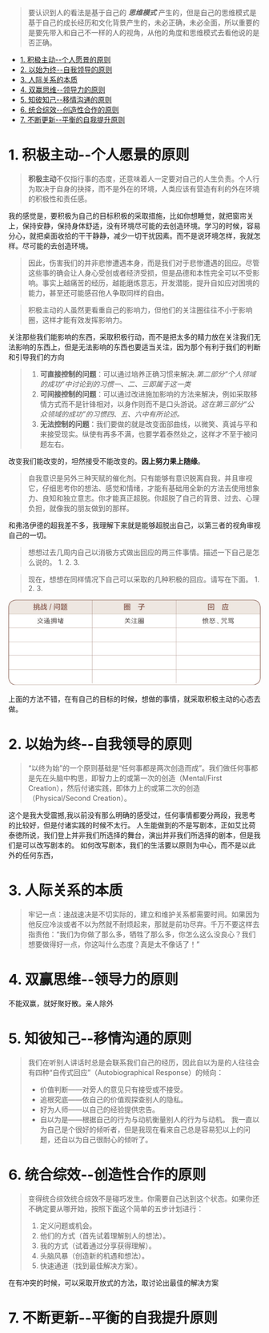 > 要认识到人的看法是基于自己的 ***思维模式*** 产生的，但是自己的思维模式是基于自己的成长经历和文化背景产生的，未必正确，未必全面，所以重要的是要先带入和自己不一样的人的视角，从他的角度和思维模式去看他说的是否正确。

- [1. 积极主动--个人愿景的原则](#1-积极主动--个人愿景的原则)
- [2. 以始为终--自我领导的原则](#2-以始为终--自我领导的原则)
- [3. 人际关系的本质](#3-人际关系的本质)
- [4. 双赢思维--领导力的原则](#4-双赢思维--领导力的原则)
- [5. 知彼知己--移情沟通的原则](#5-知彼知己--移情沟通的原则)
- [6. 统合综效--创造性合作的原则](#6-统合综效--创造性合作的原则)
- [7. 不断更新--平衡的自我提升原则](#7-不断更新--平衡的自我提升原则)
# 1. 积极主动--个人愿景的原则
> **积极主动**不仅指行事的态度，还意味着人一定要对自己的人生负责。个人行为取决于自身的抉择，而不是外在的环境，人类应该有营造有利的外在环境的积极性和责任感。

我的感觉是，要积极为自己的目标积极的采取措施，比如你想睡觉，就把窗帘关上，保持安静，保持身体舒适，没有环境尽可能的去创造环境。学习的时候，容易分心，就把桌面收拾的干干静静，减少一切干扰因素。而不是说环境怎样，我就怎样。尽可能的去创造环境。

>因此，伤害我们的并非悲惨遭遇本身，而是我们对于悲惨遭遇的回应。尽管这些事的确会让人身心受创或者经济受损，但是品德和本性完全可以不受影响。事实上越痛苦的经历，越能磨炼意志，开发潜能，提升自如应对困境的能力，甚至还可能感召他人争取同样的自由。

>积极主动的人虽然更看重自己的影响力，但他们的关注圈往往不小于影响圈，这样才能有效发挥影响力。

关注那些我们能影响的东西，采取积极行动，而不是把太多的精力放在关注我们无法影响的东西上，但是无法影响的东西也要适当关注，因为那个有利于我们的判断和引导我们的方向
> 1. **可直接控制的问题**：可以通过培养正确习惯来解决.*第二部分“个人领域的成功”中讨论到的习惯一、二、三即属于这一类*
> 2. **可间接控制的问题**：可以通过改进施加影响的方法来解决，例如采取移情方式而不是针锋相对，以身作则而不是口头游说。*这在第三部分“公众领域的成功”的习惯四、五、六中有所论述。*
> 3. **无法控制的问题**：我们要做的就是改变面部曲线，以微笑、真诚与平和来接受现实。纵使有再多不满，也要学着泰然处之，这样才不至于被问题左右。

改变我们能改变的，坦然接受不能改变的。**因上努力果上随缘**。
>自我意识是另外三种天赋的催化剂。只有能够有意识脱离自我，并且审视它，仔细思考你的想法、感觉和情绪，才能有基础用全新的方法去使用想象力、良知和独立意志。你才能真正超脱。你超脱了自己的背景、过去、心理负担，就像我的朋友做到的那样。

和弗洛伊德的超我差不多，我理解下来就是能够超脱出自己，以第三者的视角审视自己的一切。

>想想过去几周内自己以消极方式做出回应的两三件事情。描述一下自己是怎么说的。
>1. 
>2. 
>3. 

>现在，想想在同样情况下自己可以采取的几种积极的回应。请写在下面。
>1. 
>2. 
>3. 

![](imgs/paste-2022-05-15-19-53-27.png)

上面的方法不错，在有自己的目标的时候，想做的事情，就采取积极主动的心态去做。
# 2. 以始为终--自我领导的原则
>“以终为始”的一个原则基础是“任何事都是两次创造而成”。我们做任何事都是先在头脑中构思，即智力上的或第一次的创造（Mental/First Creation），然后付诸实践，即体力上的或第二次的创造（Physical/Second Creation）。

这个是我大受震撼,我以前没有那么明确的感受过，任何事情都要分两段，我思考的比较好，但是付诸实践的时候不太行。
人生能做到的不是写剧本，正如艾比荷泰徳所说，我们登上并非我们所选择的舞台，演出并非我们所选择的剧本，但是我们是可以改写剧本的。
如何改写剧本，我们的生活要以原则为中心，而不是以此外的任何东西，

# 3. 人际关系的本质
>牢记一点：速战速决是不切实际的，建立和维护关系都需要时间。如果因为他反应冷淡或者不以为然就不耐烦起来，那就是前功尽弃。千万不要这样去指责他：“我们为你做了那么多，牺牲了那么多，你怎么这么没良心？我们想要做得好一点，你这叫什么态度？真是太不像话了！”
# 4. 双赢思维--领导力的原则
不能双赢，就好聚好散。亲人除外
# 5. 知彼知己--移情沟通的原则
>我们在听别人讲话时总是会联系我们自己的经历，因此自以为是的人往往会有四种“自传式回应”（Autobiographical Response）的倾向：
>* 价值判断——对旁人的意见只有接受或不接受。
>* 追根究底——依自己的价值观探查别人的隐私。
>* 好为人师——以自己的经验提供忠告。
>* 自以为是——根据自己的行为与动机衡量别人的行为与动机。
我一直以为自己是个很好的倾听者，但是我现在看来自己总是容易犯以上的问题，还自以为自己很耐心的倾听了。
# 6. 统合综效--创造性合作的原则
> 变得统合综效统合综效不是碰巧发生。你需要自己达到这个状态。如果你还不确定要从哪开始，按照下面这个简单的五步计划进行：
> 1. 定义问题或机会。
> 2. 他们的方式（首先试着理解别人的想法）。
> 3. 我的方式（试着通过分享获得理解）。
> 4. 头脑风暴（创造新的机遇和想法）。
> 5. 快速通道（找到最佳解决方案）。

在有冲突的时候，可以采取开放式的方法，取讨论出最佳的解决方案
# 7. 不断更新--平衡的自我提升原则
